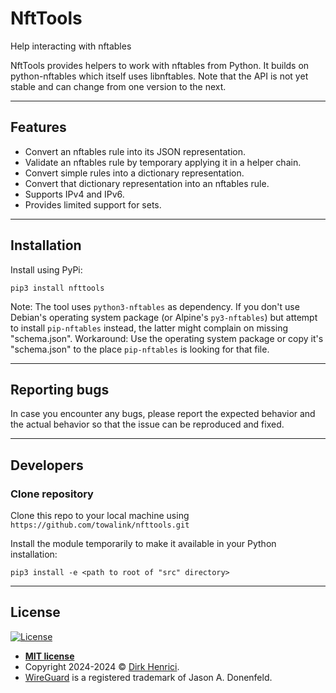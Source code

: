 # NftTools

Help interacting with nftables

NftTools provides helpers to work with nftables from Python. It builds on python-nftables which itself uses libnftables. Note that the API is not yet stable and can change from one version to the next.

---

## Features

- Convert an nftables rule into its JSON representation.
- Validate an nftables rule by temporary applying it in a helper chain.
- Convert simple rules into a dictionary representation.
- Convert that dictionary representation into an nftables rule.
- Supports IPv4 and IPv6.
- Provides limited support for sets.

---

## Installation

Install using PyPi:

```shell
pip3 install nfttools
```

Note: The tool uses `python3-nftables` as dependency. If you don't use Debian's operating system package (or Alpine's `py3-nftables`) but attempt to install `pip-nftables` instead, the latter might complain on missing "schema.json". Workaround: Use the operating system package or copy it's "schema.json" to the place `pip-nftables` is looking for that file.

---

## Reporting bugs

In case you encounter any bugs, please report the expected behavior and the actual behavior so that the issue can be reproduced and fixed.

---
## Developers

### Clone repository

Clone this repo to your local machine using `https://github.com/towalink/nfttools.git`

Install the module temporarily to make it available in your Python installation:
```shell
pip3 install -e <path to root of "src" directory>
```

---

## License

[![License](http://img.shields.io/:license-mit-blue.svg?style=flat-square)](https://opensource.org/licenses/MIT)

- **[MIT license](https://opensource.org/licenses/MIT)**
- Copyright 2024-2024 © <a href="https://github.com/towalink/nfttools" target="_blank">Dirk Henrici</a>.
- [WireGuard](https://www.wireguard.com/) is a registered trademark of Jason A. Donenfeld.

